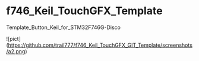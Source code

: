 # f746_Keil_TouchGFX_Template
Template_Button_Keil_for_STM32F746G-Disco

![pict]
(https://github.com/trail777/f746_Keil_TouchGFX_GIT_Template/screenshots/a2.png)

